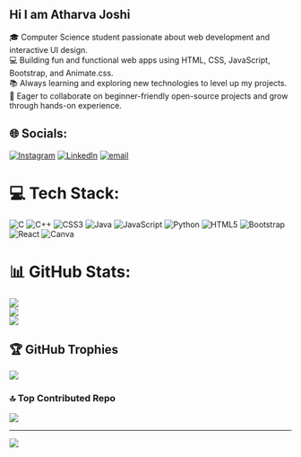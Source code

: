 ## Hi I am Atharva Joshi

🎓 Computer Science student passionate about web development and interactive UI design.<br>
💻 Building fun and functional web apps using HTML, CSS, JavaScript, Bootstrap, and Animate.css.<br>
📚 Always learning and exploring new technologies to level up my projects.<br>
🔧 Eager to collaborate on beginner-friendly open-source projects and grow through hands-on experience.<br>


## 🌐 Socials:
[![Instagram](https://img.shields.io/badge/Instagram-%23E4405F.svg?logo=Instagram&logoColor=white)](https://instagram.com/atharvaa.joshii) [![LinkedIn](https://img.shields.io/badge/LinkedIn-%230077B5.svg?logo=linkedin&logoColor=white)](https://linkedin.com/in/atharva-joshi-b16760319/) [![email](https://img.shields.io/badge/Email-D14836?logo=gmail&logoColor=white)](mailto:jatharva1701@gmail.com) 

# 💻 Tech Stack:
![C](https://img.shields.io/badge/c-%2300599C.svg?style=for-the-badge&logo=c&logoColor=white) ![C++](https://img.shields.io/badge/c++-%2300599C.svg?style=for-the-badge&logo=c%2B%2B&logoColor=white) ![CSS3](https://img.shields.io/badge/css3-%231572B6.svg?style=for-the-badge&logo=css3&logoColor=white) ![Java](https://img.shields.io/badge/java-%23ED8B00.svg?style=for-the-badge&logo=openjdk&logoColor=white) ![JavaScript](https://img.shields.io/badge/javascript-%23323330.svg?style=for-the-badge&logo=javascript&logoColor=%23F7DF1E) ![Python](https://img.shields.io/badge/python-3670A0?style=for-the-badge&logo=python&logoColor=ffdd54) ![HTML5](https://img.shields.io/badge/html5-%23E34F26.svg?style=for-the-badge&logo=html5&logoColor=white) ![Bootstrap](https://img.shields.io/badge/bootstrap-%238511FA.svg?style=for-the-badge&logo=bootstrap&logoColor=white) ![React](https://img.shields.io/badge/react-%2320232a.svg?style=for-the-badge&logo=react&logoColor=%2361DAFB) ![Canva](https://img.shields.io/badge/Canva-%2300C4CC.svg?style=for-the-badge&logo=Canva&logoColor=white)
# 📊 GitHub Stats:
![](https://github-readme-stats.vercel.app/api?username=mooodyycoder&theme=gotham&hide_border=false&include_all_commits=false&count_private=false)<br/>
![](https://nirzak-streak-stats.vercel.app/?user=mooodyycoder&theme=gotham&hide_border=false)<br/>
![](https://github-readme-stats.vercel.app/api/top-langs/?username=mooodyycoder&theme=gotham&hide_border=false&include_all_commits=false&count_private=false&layout=compact)

## 🏆 GitHub Trophies
![](https://github-profile-trophy.vercel.app/?username=mooodyycoder&theme=gotham&no-frame=false&no-bg=false&margin-w=4)

### 🔝 Top Contributed Repo
![](https://github-contributor-stats.vercel.app/api?username=mooodyycoder&limit=5&theme=dark&combine_all_yearly_contributions=true)

---
[![](https://visitcount.itsvg.in/api?id=mooodyycoder&icon=0&color=0)](https://visitcount.itsvg.in)

<!-- Proudly created with GPRM ( https://gprm.itsvg.in ) -->
